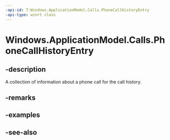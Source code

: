----api-id: T:Windows.ApplicationModel.Calls.PhoneCallHistoryEntry
-api-type: winrt class
---<!-- Class syntax.public class PhoneCallHistoryEntry : Windows.ApplicationModel.Calls.IPhoneCallHistoryEntry--># Windows.ApplicationModel.Calls.PhoneCallHistoryEntry## -descriptionA collection of information about a phone call for the call history.## -remarks## -examples## -see-also